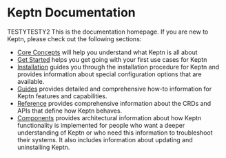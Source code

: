 # Keptn Documentation
TESTYTESTY2
This is the documentation homepage.
If you are new to Keptn, please check out the following sections:

- [Core Concepts](./core-concepts/index.md) will help you understand what Keptn is all about
- [Get Started](./getting-started/index.md) helps you get going with your first use cases for Keptn
- [Installation](./installation/index.md) guides you through
the installation procedure for Keptn
and provides information about special configuration options
that are available.
- [Guides](guides/index.md) provides detailed and comprehensive how-to information
for Keptn features and capabilities.
- [Reference](reference/index.md) provides comprehensive information
about the CRDs and APIs that define how Keptn behaves.
- [Components](components/index.md) provides architectural information
about how Keptn functionality is implemented
for people who want a deeper understanding of Keptn
or who need this information to troubleshoot their systems.
It also includes information about updating and uninstalling Keptn.
